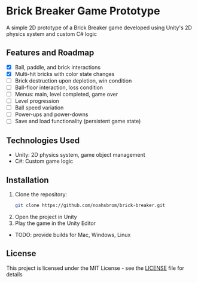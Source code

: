 # Brick Breaker Game Prototype

A simple 2D prototype of a Brick Breaker game developed using Unity's 2D physics system and custom C# logic

## Features and Roadmap

- [x] Ball, paddle, and brick interactions
- [x] Multi-hit bricks with color state changes
- [ ] Brick destruction upon depletion, win condition
- [ ] Ball-floor interaction, loss condition
- [ ] Menus: main, level completed, game over
- [ ] Level progression
- [ ] Ball speed variation
- [ ] Power-ups and power-downs
- [ ] Save and load functionality (persistent game state)
  
## Technologies Used

- Unity: 2D physics system, game object management
- C#: Custom game logic

## Installation

1. Clone the repository:
    ```bash
    git clone https://github.com/noahsbrom/brick-breaker.git
    ```
2. Open the project in Unity
3. Play the game in the Unity Editor

- TODO: provide builds for Mac, Windows, Linux 

## License

This project is licensed under the MIT License - see the [LICENSE](LICENSE) file for details
